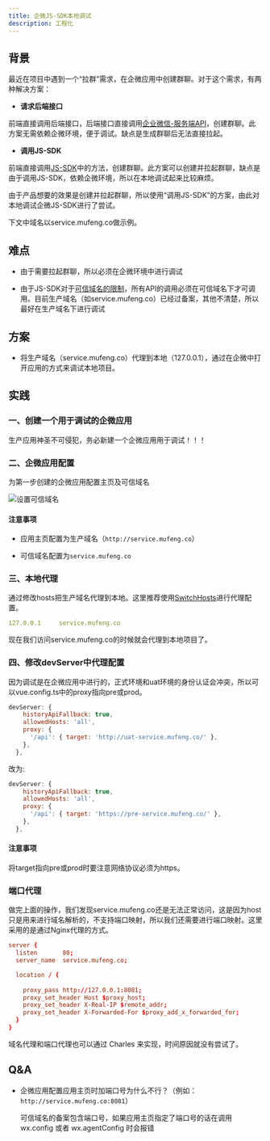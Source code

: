 ```yaml
---
title: 企微JS-SDK本地调试
description: 工程化
---
```


## 背景

最近在项目中遇到一个“拉群”需求，在企微应用中创建群聊。对于这个需求，有两种解决方案：  

* **请求后端接口**

前端直接调用后端接口，后端接口直接调用[企业微信-服务端API](https://developer.work.weixin.qq.com/document/path/91201)，创建群聊。此方案无需依赖企微环境，便于调试。缺点是生成群聊后无法直接拉起。

* **调用JS-SDK**

前端直接调用[JS-SDK](https://developer.work.weixin.qq.com/document/path/90546)中的方法，创建群聊。此方案可以创建并拉起群聊，缺点是由于调用JS-SDK，依赖企微环境，所以在本地调试起来比较麻烦。

由于产品想要的效果是创建并拉起群聊，所以使用“调用JS-SDK”的方案，由此对本地调试企微JS-SDK进行了尝试。

下文中域名以service.mufeng.co做示例。

## 难点

* 由于需要拉起群聊，所以必须在企微环境中进行调试

* 由于JS-SDK对于[可信域名的限制](https://developer.work.weixin.qq.com/document/path/90514)，所有API的调用必须在可信域名下才可调用。目前生产域名（如service.mufeng.co）已经过备案，其他不清楚，所以最好在生产域名下进行调试

## 方案

* 将生产域名（service.mufeng.co）代理到本地（127.0.0.1），通过在企微中打开应用的方式来调试本地项目。

## 实践

### 一、创建一个用于调试的企微应用

生产应用神圣不可侵犯，务必新建一个企微应用用于调试！！！

### 二、企微应用配置

为第一步创建的企微应用配置主页及可信域名

![设置可信域名](http://mufengtongxue.com/assets/images/blog_middle_engineering_set_domain.png)

#### 注意事项

* 应用主页配置为生产域名（`http://service.mufeng.co`）

* 可信域名配置为`service.mufeng.co`

### 三、本地代理

通过修改hosts把生产域名代理到本地。这里推荐使用[SwitchHosts](https://github.com/oldj/SwitchHosts/releases)进行代理配置。

```yaml
127.0.0.1     service.mufeng.co
```

现在我们访问service.mufeng.co的时候就会代理到本地项目了。

### 四、修改devServer中代理配置

因为调试是在企微应用中进行的，正式环境和uat环境的身份认证会冲突，所以可以vue.config.ts中的proxy指向pre或prod。

```javascript
devServer: {
    historyApiFallback: true,
    allowedHosts: 'all',
    proxy: {
      '/api': { target: 'http://uat-service.mufeng.co/' },
    },
  },
```

改为:

```javascript
devServer: {
    historyApiFallback: true,
    allowedHosts: 'all',
    proxy: {
      '/api': { target: 'https://pre-service.mufeng.co/' },
    },
  },
```

#### 注意事项

将target指向pre或prod时要注意网络协议必须为https。

### 端口代理

做完上面的操作，我们发现service.mufeng.co还是无法正常访问，这是因为host只是用来进行域名解析的，不支持端口映射，所以我们还需要进行端口映射。这里采用的是通过Nginx代理的方式。

```conf
server {
  listen       80;
  server_name  service.mufeng.co;

  location / {
      
    proxy_pass http://127.0.0.1:8081;
    proxy_set_header Host $proxy_host;
    proxy_set_header X-Real-IP $remote_addr;
    proxy_set_header X-Forwarded-For $proxy_add_x_forwarded_for;
  }
}
```

域名代理和端口代理也可以通过 Charles 来实现，时间原因就没有尝试了。

## Q&A

* 企微应用配置应用主页时加端口号为什么不行？（例如：`http://service.mufeng.co:8081`）

  可信域名的备案包含端口号，如果应用主页指定了端口号的话在调用 wx.config 或者 wx.agentConfig 时会报错
